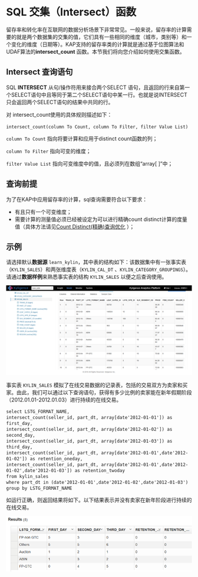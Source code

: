# SQL 交集（Intersect）函数

留存率和转化率在互联网的数据分析场景下非常常见。一般来说，留存率的计算需要的就是两个数据集的交集的值，它们具有一些相同的维度（城市，类别等）和一个变化的维度（日期等）。KAP支持的留存率类的计算就是通过基于位图算法和UDAF算法的**intersect_count** 函数。本节我们将向您介绍如何使用交集函数。



## Intersect 查询语句

SQL **INTERSECT** 从句/操作符用来接合两个SELECT 语句，且返回的行来自第一个SELECT语句中且等同于第二个SELECT语句中某一行。也就是说INTERSECT只会返回两个SELECT语句的结果中共同的行。

对 intersect_count使用的具体规则描述如下：

`intersect_count(column To Count, column To Filter, filter Value List)`

`column To Count` 指向将要计算和应用于distinct count函数的列；

`column To Filter` 指向可变的维度；

`filter Value List` 指向可变维度中的值，且必须列在数组“array[ ]”中；



## 查询前提

为了在KAP中应用留存率的计算，sql查询需要符合以下要求：

- 有且只有一个可变维度；
- 需要计算的测量值必须已经被设定为可以进行精确count distinct计算的度量值（具体方法请见[Count Distinct(精确)查询优化](optimization/count_distinct_bitmap.cn.md) ）；




## 示例

请选择默认**数据源** `learn_kylin`，其中表的结构如下：该数据集中有一张事实表（`KYLIN_SALES`）和两张维度表（`KYLIN_CAL_DT` 、`KYLIN_CATEGORY_GROUPINGS`）。请通过**数据样例**来熟悉事实表的结构 `KYLIN_SALES` 以便之后查询使用。

![](images/wd_datasample.png)

事实表 `KYLIN_SALES`  模拟了在线交易数据的记录表，包括的交易双方为卖家和买家。由此，我们可以通过以下查询语句，获得有多少比例的卖家能在新年假期阶段（2012.01.01-2012.01.03）进行持续的在线交易。

```
select LSTG_FORMAT_NAME,
intersect_count(seller_id, part_dt, array[date'2012-01-01']) as first_day,
intersect_count(seller_id, part_dt, array[date'2012-01-02']) as second_day,
intersect_count(seller_id, part_dt, array[date'2012-01-03']) as third_day,
intersect_count(seller_id, part_dt, array[date'2012-01-01',date'2012-01-02']) as retention_oneday,
intersect_count(seller_id, part_dt, array[date'2012-01-01',date'2012-01-02',date'2012-01-03']) as retention_twoday
from kylin_sales
where part_dt in (date'2012-01-01',date'2012-01-02',date'2012-01-03')
group by LSTG_FORMAT_NAME
```

如运行正确，则返回结果将如下。以下结果表示并没有卖家在新年阶段进行持续的在线交易。

![](images/intersect_count.1.png)
